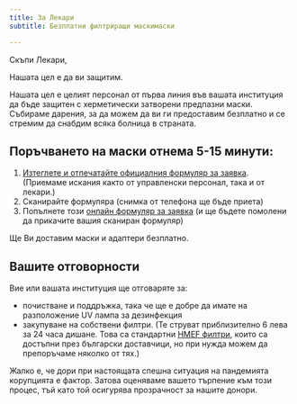 ```yaml
---
title: За Лекари
subtitle: Безплатни филтриращи маскимаски

---
```

Скъпи Лекари,

Нашата цел е да ви защитим.

Нашата цел е целият персонал от първа линия във вашата институция да бъде защитен с херметически затворени предпазни маски. Събираме дарения, за да можем да ви ги предоставим безплатно и се стремим да снабдим всяка болница в страната.

## Поръчването на маски отнема 5-15 минути:

1. [Изтеглете и отпечатайте официалния формуляр за заявка](https://drive.google.com/drive/folders/1CQEesip_bXyVLWGWw1XVtFOyv7OuOIU-?usp=sharing). (Приемаме искания както от управленски персонал, така и от лекари.)
2. Сканирайте формуляра (снимка от телефона ще бъде приета)
3. Попълнете този [онлайн формуляр за заявка](https://airtable.com/shrMshm2dOG7uatQ8) (и ще бъдете помолени да прикачите вашия сканиран формуляр)

Ще Ви доставим маски и адаптери безплатно.

## Вашите отговорности

Вие или вашата институция ще отговаряте за:

* почистване и поддръжка, така че ще е добре да имате на разположение UV лампа за дезинфекция
* закупуване на собствени филтри. (Те струват приблизително 6 лева за 24 часа дишане. Това са стандартни [HMEF филтри](https://uk.intersurgical.com/products/airway-management/cleartherm-range-medium-efficiency), които са достъпни през български доставчици, но при нужда можем да препоръчаме няколко от тях.)

Жалко е, че дори при настоящата спешна ситуация на пандемията корупцията е фактор. Затова оценяваме вашето търпение към този процес, тъй като той осигурява прозрачност за нашите донори.